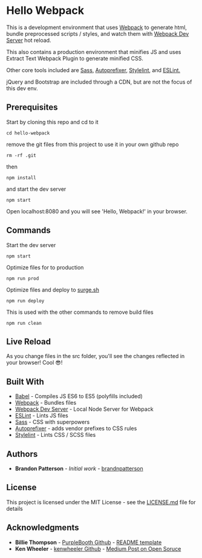 # Hello Webpack

This is a development environment that uses [Webpack](https://webpack.js.org/) to generate html, bundle preprocessed scripts / styles, and watch them with [Webpack Dev Server](https://github.com/webpack/webpack-dev-server) hot reload.

This also contains a production environment that minifies JS and uses Extract Text Webpack Plugin to generate minified CSS.

Other core tools included are [Sass](https://sass-lang.com/), [Autoprefixer](https://github.com/postcss/autoprefixer), [Stylelint](https://stylelint.io/), and [ESLint.](https://eslint.org/)

jQuery and Bootstrap are included through a CDN, but are not the focus of this dev env.


## Prerequisites

Start by cloning this repo and cd to it

```
cd hello-webpack
```

remove the git files from this project to use it in your own github repo
```
rm -rf .git
```

then
```
npm install
```
and start the dev server
```
npm start
```

Open localhost:8080 and you will see 'Hello, Webpack!' in your browser.

## Commands

Start the dev server
```
npm start
```

Optimize files for to production
```
npm run prod
```

Optimize files and deploy to [surge.sh](https://surge.sh/)
```
npm run deploy
```

This is used with the other commands to remove build files
```
npm run clean
```

## Live Reload

As you change files in the src folder, you'll see the changes reflected in your browser! Cool 😎!

## Built With

* [Babel](https://babeljs.io/) - Compiles JS ES6 to ES5 (polyfills included)
* [Webpack](https://webpack.js.org/) - Bundles files
* [Webpack Dev Server](https://github.com/webpack/webpack-dev-server) - Local Node Server for Webpack
* [ESLint](https://eslint.org/) - Lints JS files
* [Sass](https://sass-lang.com/) - CSS with superpowers
* [Autoprefixer](https://github.com/postcss/autoprefixer) - adds vendor prefixes to CSS rules
* [Stylelint](https://stylelint.io/) - Lints CSS / SCSS files

## Authors

* **Brandon Patterson** - *Initial work* - [brandnpatterson](https://github.com/brandnpatterson)

## License

This project is licensed under the MIT License - see the [LICENSE.md](LICENSE.md) file for details

## Acknowledgments

* **Billie Thompson** - [PurpleBooth Github](https://github.com/PurpleBooth) - [README template](https://gist.github.com/PurpleBooth/109311bb0361f32d87a2)
* **Ken Wheeler** - [kenwheeler Github](https://github.com/kenwheeler) - [Medium Post on Open Soruce](https://medium.com/@ken_wheeler/a-bitter-guide-to-open-source-a8e3b6a3c1c4)
